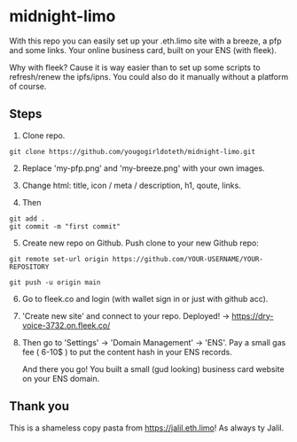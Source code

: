 # midnight-limo

With this repo you can easily set up your .eth.limo site with a breeze, a pfp and some links. Your online business card, built on your ENS (with fleek). 

Why with fleek? Cause it is way easier than to set up some scripts to refresh/renew the ipfs/ipns. You could also do it manually without a platform of course.

## Steps

1. Clone repo. 
``` 
git clone https://github.com/yougogirldoteth/midnight-limo.git 
```
2. Replace 'my-pfp.png' and 'my-breeze.png' with your own images.
3. Change html: title, icon / meta / description, h1, qoute, links. 

4. Then
```
git add .
git commit -m "first commit"
```
5. Create new repo on Github. Push clone to your new Github repo: 
```
git remote set-url origin https://github.com/YOUR-USERNAME/YOUR-REPOSITORY
```
```
git push -u origin main
```
6. Go to fleek.co and login (with wallet sign in or just with github acc).
7. 'Create new site' and connect to your repo. Deployed! -> https://dry-voice-3732.on.fleek.co/
8. Then go to 'Settings' -> 'Domain Management' -> 'ENS'. Pay a small gas fee ( 6-10$ ) to put the content hash in your ENS records.

   And there you go! You built a small (gud looking) business card website on your ENS domain.

## Thank you

This is a shameless copy pasta from https://jalil.eth.limo! As always ty Jalil.